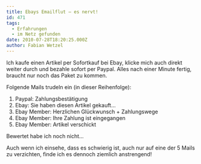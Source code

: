 ```yaml
---
title: Ebays Emailflut – es nervt!
id: 471
tags:
  - Erfahrungen
  - im Netz gefunden
date: 2010-07-28T18:20:25.000Z
author: Fabian Wetzel
---
```


Ich kaufe einen Artikel per Sofortkauf bei Ebay, klicke mich auch direkt weiter durch und bezahle sofort per Paypal. Alles nach einer Minute fertig, braucht nur noch das Paket zu kommen.

Folgende Mails trudeln ein (in dieser Reihenfolge):

1.  Paypal: Zahlungsbestätigung
2.  Ebay: Sie haben diesen Artikel gekauft…
3.  Ebay Member: Herzlichen Glückwunsch + Zahlungswege
4.  Ebay Member: Ihre Zahlung ist eingegangen
5.  Ebay Member: Artikel verschickt  

Bewertet habe ich noch nicht…

Auch wenn ich einsehe, dass es schwierig ist, auch nur auf eine der 5 Mails zu verzichten, finde ich es dennoch ziemlich anstrengend!
